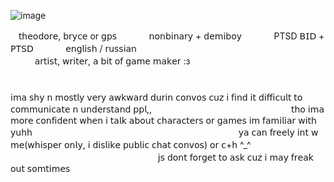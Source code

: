 ![image](https://github.com/user-attachments/assets/fed3a0bc-4532-478d-860c-f960ca008891)

ㅤ𝗍𝗁𝖾𝗈𝖽𝗈𝗋𝖾, 𝖻𝗋𝗒𝖼𝖾 or 𝗀𝗉𝗌ㅤㅤㅤㅤ𝗇𝗈𝗇𝖻𝗂𝗇𝖺𝗋𝗒 + 𝖽𝖾𝗆𝗂𝖻𝗈𝗒ㅤㅤㅤㅤPTSD 𝖡𝖨𝖣 + 𝖯𝖳𝖲𝖣ㅤㅤㅤㅤ𝖾𝗇𝗀𝗅𝗂𝗌𝗁 / 𝗋𝗎𝗌𝗌𝗂𝖺𝗇ㅤㅤㅤㅤㅤㅤㅤㅤㅤㅤㅤㅤㅤㅤㅤㅤㅤㅤㅤㅤㅤㅤㅤㅤㅤㅤ𝖺𝗋𝗍𝗂𝗌𝗍, 𝗐𝗋𝗂𝗍𝖾𝗋, 𝖺 𝖻𝗂𝗍 𝗈𝖿 𝗀𝖺𝗆𝖾 𝗆𝖺𝗄𝖾𝗋 :з ㅤㅤㅤㅤㅤㅤㅤㅤㅤㅤㅤㅤㅤㅤㅤㅤ
ㅤㅤㅤㅤㅤㅤㅤㅤㅤㅤㅤㅤㅤㅤㅤㅤㅤㅤㅤㅤㅤㅤㅤㅤㅤㅤㅤㅤㅤㅤㅤㅤㅤㅤㅤㅤㅤㅤㅤㅤㅤㅤㅤㅤㅤㅤㅤㅤㅤㅤㅤㅤㅤㅤㅤㅤㅤㅤㅤㅤㅤㅤㅤㅤㅤㅤㅤㅤㅤㅤㅤㅤㅤㅤㅤㅤ
ㅤ𝗂𝗆𝖺 𝗌𝗁𝗒 𝗇 𝗆𝗈𝗌𝗍𝗅𝗒 𝗏𝖾𝗋𝗒 𝖺𝗐𝗄𝗐𝖺𝗋𝖽 𝖽𝗎𝗋𝗂𝗇 𝖼𝗈𝗇𝗏𝗈𝗌 𝖼𝗎𝗓 𝗂 𝖿𝗂𝗇𝖽 𝗂𝗍 𝖽𝗂𝖿𝖿𝗂𝖼𝗎𝗅𝗍 𝗍𝗈 𝖼𝗈𝗆𝗆𝗎𝗇𝗂𝖼𝖺𝗍𝖾 𝗇 𝗎𝗇𝖽𝖾𝗋𝗌𝗍𝖺𝗇𝖽 𝗉𝗉𝗅,,ㅤㅤㅤㅤㅤㅤㅤㅤㅤㅤㅤㅤ ㅤㅤㅤㅤㅤ𝗍𝗁𝗈 𝗂𝗆𝖺 𝗆𝗈𝗋𝖾 𝖼𝗈𝗇𝖿𝗂𝖽𝖾𝗇𝗍 𝗐𝗁𝖾𝗇 𝗂 𝗍𝖺𝗅𝗄 𝖺𝖻𝗈𝗎𝗍 𝖼𝗁𝖺𝗋𝖺𝖼𝗍𝖾𝗋𝗌 𝗈𝗋 𝗀𝖺𝗆𝖾𝗌 𝗂𝗆 𝖿𝖺𝗆𝗂𝗅𝗂𝖺𝗋 𝗐𝗂𝗍𝗁 𝗒𝗎𝗁𝗁ㅤㅤㅤㅤㅤㅤㅤㅤㅤㅤㅤㅤㅤㅤㅤㅤㅤㅤㅤㅤㅤㅤㅤ ㅤ
ㅤ𝗒𝖺 𝖼𝖺𝗇 𝖿𝗋𝖾𝖾𝗅𝗒 𝗂𝗇𝗍 𝗐 𝗆𝖾(𝗐𝗁𝗂𝗌𝗉𝖾𝗋 𝗈𝗇𝗅𝗒, 𝗂 𝖽𝗂𝗌𝗅𝗂𝗄𝖾 𝗉𝗎𝖻𝗅𝗂𝖼 𝖼𝗁𝖺𝗍 𝖼𝗈𝗇𝗏𝗈𝗌) 𝗈𝗋 𝖼+𝗁 ^_^ㅤㅤㅤㅤㅤㅤㅤㅤㅤㅤㅤㅤㅤㅤㅤㅤㅤㅤㅤㅤㅤㅤㅤㅤㅤㅤㅤ 𝗃𝗌 𝖽𝗈𝗇𝗍 𝖿𝗈𝗋𝗀𝖾𝗍 𝗍𝗈 𝖺𝗌𝗄 𝖼𝗎𝗓 𝗂 𝗆𝖺𝗒 𝖿𝗋𝖾𝖺𝗄 𝗈𝗎𝗍 𝗌𝗈𝗆𝗍𝗂𝗆𝖾𝗌
